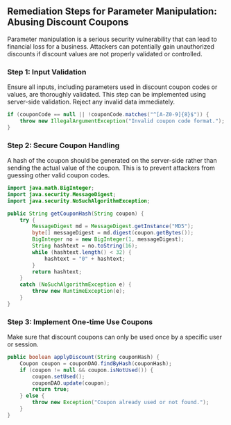 

## Remediation Steps for Parameter Manipulation: Abusing Discount Coupons

Parameter manipulation is a serious security vulnerability that can lead to financial loss for a business. Attackers can potentially gain unauthorized discounts if discount values are not properly validated or controlled.

### Step 1: Input Validation
Ensure all inputs, including parameters used in discount coupon codes or values, are thoroughly validated. This step can be implemented using server-side validation. Reject any invalid data immediately.

```java
if (couponCode == null || !couponCode.matches("^[A-Z0-9]{8}$")) {
    throw new IllegalArgumentException("Invalid coupon code format.");
}
```

### Step 2: Secure Coupon Handling
A hash of the coupon should be generated on the server-side rather than sending the actual value of the coupon. This is to prevent attackers from guessing other valid coupon codes.

```java
import java.math.BigInteger;  
import java.security.MessageDigest;  
import java.security.NoSuchAlgorithmException;  

public String getCouponHash(String coupon) {
    try {
        MessageDigest md = MessageDigest.getInstance("MD5");
        byte[] messageDigest = md.digest(coupon.getBytes());
        BigInteger no = new BigInteger(1, messageDigest);
        String hashtext = no.toString(16);
        while (hashtext.length() < 32) {
            hashtext = "0" + hashtext;
        }
        return hashtext;
    }
    catch (NoSuchAlgorithmException e) {
        throw new RuntimeException(e);
    }
}
```

### Step 3: Implement One-time Use Coupons
Make sure that discount coupons can only be used once by a specific user or session.

```java
public boolean applyDiscount(String couponHash) {
    Coupon coupon = couponDAO.findByHash(couponHash);
    if (coupon != null && coupon.isNotUsed()) {
        coupon.setUsed();
        couponDAO.update(coupon);
        return true;
    } else {
        throw new Exception("Coupon already used or not found.");
    }
}
```